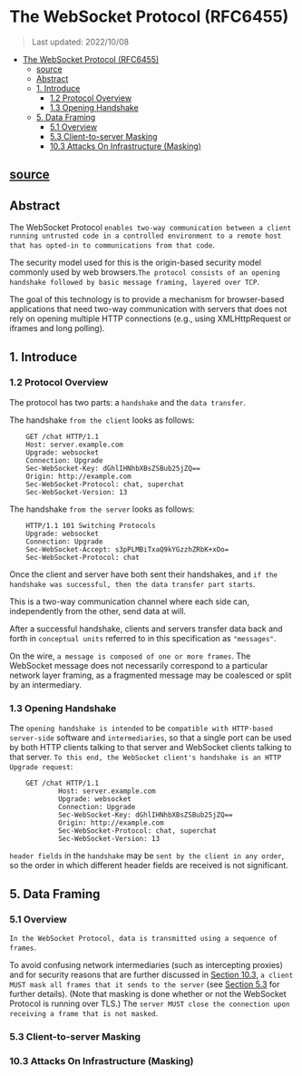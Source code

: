 # The WebSocket Protocol (RFC6455)

> Last updated: 2022/10/08

- [The WebSocket Protocol (RFC6455)](#the-websocket-protocol-rfc6455)
  - [source](#source)
  - [Abstract](#abstract)
  - [1. Introduce](#1-introduce)
    - [1.2 Protocol Overview](#12-protocol-overview)
    - [1.3 Opening Handshake](#13-opening-handshake)
  - [5. Data Framing](#5-data-framing)
    - [5.1 Overview](#51-overview)
    - [5.3 Client-to-server Masking](#53-client-to-server-masking)
    - [10.3 Attacks On Infrastructure (Masking)](#103-attacks-on-infrastructure-masking)

## [source](https://www.rfc-editor.org/rfc/rfc6455.html#section-1.3)

## Abstract

The WebSocket Protocol `enables two-way communication between a client
running untrusted code in a controlled environment to a remote host
that has opted-in to communications from that code`.

The security model used for this is the origin-based security model commonly used by web browsers.`The protocol consists of an opening handshake followed by basic message framing, layered over TCP`.

The goal of this technology is to provide a mechanism for browser-based applications that need two-way communication with servers that does not rely on opening multiple HTTP connections (e.g., using XMLHttpRequest or iframes and long polling).

## 1. Introduce

### 1.2 Protocol Overview

The protocol has two parts: a `handshake` and the `data transfer`.

The handshake `from the client` looks as follows:

        GET /chat HTTP/1.1
        Host: server.example.com
        Upgrade: websocket
        Connection: Upgrade
        Sec-WebSocket-Key: dGhlIHNhbXBsZSBub25jZQ==
        Origin: http://example.com
        Sec-WebSocket-Protocol: chat, superchat
        Sec-WebSocket-Version: 13

   The handshake `from the server` looks as follows:

        HTTP/1.1 101 Switching Protocols
        Upgrade: websocket
        Connection: Upgrade
        Sec-WebSocket-Accept: s3pPLMBiTxaQ9kYGzzhZRbK+xOo=
        Sec-WebSocket-Protocol: chat

Once the client and server have both sent their handshakes, and `if
the handshake was successful, then the data transfer part starts`.

This is a two-way communication channel where each side can, independently from the other, send data at will.

After a successful handshake, clients and servers transfer data back and forth in `conceptual units` referred to in this specification as `"messages"`.

On the wire, `a message is composed of one or more frames`. The WebSocket message does not necessarily correspond to a particular network layer framing, as a fragmented message may be coalesced or split by an intermediary.

### 1.3 Opening Handshake

The `opening handshake is intended` to be `compatible with HTTP-based
server-side` software and `intermediaries`, so that a single port can be used by both HTTP clients talking to that server and WebSocket clients talking to that server.  `To this end, the WebSocket client's handshake is an HTTP Upgrade request`:

        GET /chat HTTP/1.1
                Host: server.example.com
                Upgrade: websocket
                Connection: Upgrade
                Sec-WebSocket-Key: dGhlIHNhbXBsZSBub25jZQ==
                Origin: http://example.com
                Sec-WebSocket-Protocol: chat, superchat
                Sec-WebSocket-Version: 13

`header fields` in the `handshake` may be `sent by the client in any order`, so the order in which different header fields are received is not significant.

## 5. Data Framing

### 5.1 Overview

`In the WebSocket Protocol, data is transmitted using a sequence of
frames`.

To avoid confusing network intermediaries (such as intercepting proxies) and for security reasons that are further discussed in [Section 10.3](#103-attacks-on-infrastructure-masking), `a client MUST mask all frames that it sends to the server` (see [Section 5.3](#53-client-to-server-masking) for further details). (Note that masking is done whether or not the WebSocket Protocol is running over TLS.) The `server MUST close the connection upon receiving a frame that is not masked`.

### 5.3 Client-to-server Masking

### 10.3 Attacks On Infrastructure (Masking)
